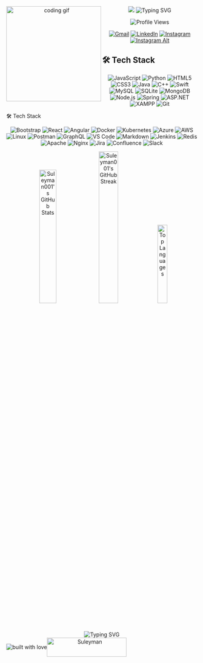 <div align="center">
  <!-- Dynamic Header with Gradient -->
  <img src="https://capsule-render.vercel.app/api?type=waving&color=gradient&customColorList=2,4,6,8,12&height=150&section=header&text=Suleyman%20Jumaniyazov&desc=Full-Stack%20Developer%20|%20Engineering%20Student&fontSize=42&fontAlignY=35&descSize=22&descAlignY=55&animation=fadeIn"/>

  <!-- Gif picture -->
<img align="left" width="250" src="https://media.giphy.com/media/qgQUggAC3Pfv687qPC/giphy.gif" alt="coding gif"/>

  <!-- Animated Text -->
  <img src="https://readme-typing-svg.herokuapp.com?font=Fira+Code&weight=600&size=24&duration=4000&pause=1000&color=28B463&center=true&vCenter=true&multiline=true&random=false&width=600&height=110&lines=Software+Engineering+Student;Full-Stack+Development+Enthusiast;Educational+Technology+Developer" alt="Typing SVG" />
<br> 
  <!-- Profile Views Counter -->
  <p>
    <img src="https://komarev.com/ghpvc/?username=Suleyman001&style=for-the-badge&color=28B463" alt="Profile Views"/>
  </p>

  <!-- Social Links -->
  <p>
    <a href="mailto:suleyman290401@gmail.com"><img src="https://img.shields.io/badge/Gmail-D14836?style=for-the-badge&logo=gmail&logoColor=white" alt="Gmail"/></a>
    <a href="https://linkedin.com/in/YourLinkedIn"><img src="https://img.shields.io/badge/LinkedIn-0077B5?style=for-the-badge&logo=linkedin&logoColor=white" alt="LinkedIn"/></a>
    <a href="https://www.instagram.com/j.suleyman001/"><img src="https://img.shields.io/badge/Instagram-E4405F?style=for-the-badge&logo=instagram&logoColor=white" alt="Instagram"/></a>
    <a href="https://www.instagram.com/suleymanjumaniyazov01/"><img src="https://img.shields.io/badge/Instagram-Alternative-E4405F?style=for-the-badge&logo=instagram&logoColor=white" alt="Instagram Alt"/></a>
  </p>
</div>

<!-- Introduction Section -->

<!-- Skills Section -->
## 🛠️ Tech Stack
<p align="center"> <img src="https://img.shields.io/badge/JavaScript-F7DF1E?style=for-the-badge&logo=javascript&logoColor=black" alt="JavaScript"/> <img src="https://img.shields.io/badge/Python-3776AB?style=for-the-badge&logo=python&logoColor=white" alt="Python"/> <img src="https://img.shields.io/badge/HTML5-E34F26?style=for-the-badge&logo=html5&logoColor=white" alt="HTML5"/> <img src="https://img.shields.io/badge/CSS3-1572B6?style=for-the-badge&logo=css3&logoColor=white" alt="CSS3"/> <img src="https://img.shields.io/badge/Java-007396?style=for-the-badge&logo=java&logoColor=white" alt="Java"/> <img src="https://img.shields.io/badge/C++-00599C?style=for-the-badge&logo=cplusplus&logoColor=white" alt="C++"/> <img src="https://img.shields.io/badge/Swift-FA7343?style=for-the-badge&logo=swift&logoColor=white" alt="Swift"/> <img src="https://img.shields.io/badge/MySQL-4479A1?style=for-the-badge&logo=mysql&logoColor=white" alt="MySQL"/> <img src="https://img.shields.io/badge/SQLite-003B57?style=for-the-badge&logo=sqlite&logoColor=white" alt="SQLite"/> <img src="https://img.shields.io/badge/MongoDB-47A248?style=for-the-badge&logo=mongodb&logoColor=white" alt="MongoDB"/> <img src="https://img.shields.io/badge/Node.js-339933?style=for-the-badge&logo=nodedotjs&logoColor=white" alt="Node.js"/> <img src="https://img.shields.io/badge/Spring-6DB33F?style=for-the-badge&logo=spring&logoColor=white" alt="Spring"/> <img src="https://img.shields.io/badge/ASP.NET-512BD4?style=for-the-badge&logo=dotnet&logoColor=white" alt="ASP.NET"/> <img src="https://img.shields.io/badge/XAMPP-FB7A24?style=for-the-badge&logo=xampp&logoColor=white" alt="XAMPP"/> <img src="https://img.shields.io/badge/Git-F05032?style=for-the-badge&logo=git&logoColor=white" alt="Git"/> </p>
🛠️ Tech Stack
<p align="center"> <img src="https://img.shields.io/badge/Bootstrap-7952B3?style=for-the-badge&logo=bootstrap&logoColor=white" alt="Bootstrap"/> <img src="https://img.shields.io/badge/React-61DAFB?style=for-the-badge&logo=react&logoColor=black" alt="React"/> <img src="https://img.shields.io/badge/Angular-DD0031?style=for-the-badge&logo=angular&logoColor=white" alt="Angular"/> <img src="https://img.shields.io/badge/Docker-2496ED?style=for-the-badge&logo=docker&logoColor=white" alt="Docker"/> <img src="https://img.shields.io/badge/Kubernetes-326CE5?style=for-the-badge&logo=kubernetes&logoColor=white" alt="Kubernetes"/> <img src="https://img.shields.io/badge/Azure-0078D4?style=for-the-badge&logo=microsoftazure&logoColor=white" alt="Azure"/> <img src="https://img.shields.io/badge/AWS-232F3E?style=for-the-badge&logo=amazonaws&logoColor=white" alt="AWS"/> <img src="https://img.shields.io/badge/Linux-FCC624?style=for-the-badge&logo=linux&logoColor=black" alt="Linux"/> <img src="https://img.shields.io/badge/Postman-FF6C37?style=for-the-badge&logo=postman&logoColor=white" alt="Postman"/> <img src="https://img.shields.io/badge/GraphQL-E10098?style=for-the-badge&logo=graphql&logoColor=white" alt="GraphQL"/> <img src="https://img.shields.io/badge/VS%20Code-007ACC?style=for-the-badge&logo=visualstudiocode&logoColor=white" alt="VS Code"/> <img src="https://img.shields.io/badge/Markdown-000000?style=for-the-badge&logo=markdown&logoColor=white" alt="Markdown"/> <img src="https://img.shields.io/badge/Jenkins-D24939?style=for-the-badge&logo=jenkins&logoColor=white" alt="Jenkins"/> <img src="https://img.shields.io/badge/Redis-DC382D?style=for-the-badge&logo=redis&logoColor=white" alt="Redis"/> <img src="https://img.shields.io/badge/Apache-D22128?style=for-the-badge&logo=apache&logoColor=white" alt="Apache"/> <img src="https://img.shields.io/badge/Nginx-269539?style=for-the-badge&logo=nginx&logoColor=white" alt="Nginx"/> <img src="https://img.shields.io/badge/Jira-0052CC?style=for-the-badge&logo=jira&logoColor=white" alt="Jira"/> <img src="https://img.shields.io/badge/Confluence-172B4D?style=for-the-badge&logo=confluence&logoColor=white" alt="Confluence"/> <img src="https://img.shields.io/badge/Slack-4A154B?style=for-the-badge&logo=slack&logoColor=white" alt="Slack"/> </p>

<!-- GitHub Stats -->
<p align="center">
  <img width="30%" src="https://github-readme-stats.vercel.app/api?username=Suleyman001&show_icons=true&theme=tokyonight" alt="Suleyman001's GitHub Stats" />
  <img width="32%" src="https://github-readme-streak-stats.herokuapp.com/?user=Suleyman001&theme=tokyonight" alt="Suleyman001's GitHub Streak" />
  <img width="23%" src="https://github-readme-stats.vercel.app/api/top-langs/?username=Suleyman001&layout=compact&theme=tokyonight" alt="Top Languages" />
</p>

<!-- Footer -->
<p align="center">
  <div align="center">
  <img src="https://readme-typing-svg.demolab.com?font=Fira+Code&size=30&duration=3000&pause=1000&color=2F81F7&center=true&vCenter=true&width=550&lines=Thanks+for+your+Attention!" alt="Typing SVG" />
<div style="display: flex; align-items: center;">
  <img src="https://forthebadge.com/images/badges/built-with-love.svg" alt="built with love"/>
  <a href="https://ko-fi.com/jsuleyman">
    <img align="left" src="https://cdn.ko-fi.com/cdn/kofi3.png?v=3" height="50" width="210" alt="Suleyman"/>
  </a>
</div>
